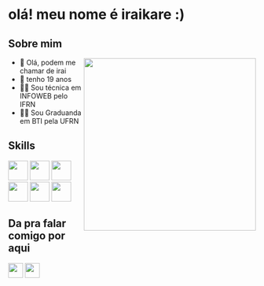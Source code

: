 # olá! meu nome é iraikare :)


<!--[![Anurag's GitHub stats](https://github-readme-stats.vercel.app/api?username=iraikare&count_private=true&show_icons=true&theme=radical)](https://github.com/anuraghazra/github-readme-stats)
[![Top Langs](https://github-readme-stats.vercel.app/api/top-langs/?username=iraikare&layout=compact&theme=radical)](https://github.com/anuraghazra/github-readme-stats)-->
<!--<div style="display: flex; flex-direction: row;">
 <img class="img" src="https://github-readme-stats.vercel.app/api?username=iraikare&show_icons=true&theme=radical&count_private=true" width="450px" />
 <img align="right" class="img" src="https://github-readme-stats.vercel.app/api/top-langs/?username=iraikare&theme=radical&layout=compact" width="350px"  />
</div>

<!-- ![github-gif](https://github.com/iraikare/iraikare/assets/101957823/8f84c13c-62cf-458e-b3aa-82f6db8ba32c) -->


<div>
 <h2>Sobre mim</h2>
<img align="right" src="https://github.com/iraikare/iraikare/assets/101957823/8f84c13c-62cf-458e-b3aa-82f6db8ba32c" width="350px"/> 
 <ul>
   <li>🤝 Olá, podem me chamar de irai</li>
  <li>📆 tenho 19 anos</li>
  <li>👩‍🎓 Sou técnica em INFOWEB pelo IFRN</li>
  <li>👩‍💻 Sou Graduanda em BTI pela UFRN</li>
 </ul>
</div> 
 
## Skills 

<img src="https://cdn.jsdelivr.net/gh/devicons/devicon/icons/csharp/csharp-original.svg" height="40"/> <img src="https://cdn.jsdelivr.net/gh/devicons/devicon/icons/html5/html5-original.svg" height="40"/>
<img src="https://cdn.jsdelivr.net/gh/devicons/devicon/icons/css3/css3-original.svg" height="40"/>
<img src="https://cdn.jsdelivr.net/gh/devicons/devicon/icons/javascript/javascript-original.svg" height="40"/>
<img src="https://cdn.jsdelivr.net/gh/devicons/devicon/icons/figma/figma-original.svg" height="40"/>
<img src="https://cdn.jsdelivr.net/gh/devicons/devicon/icons/visualstudio/visualstudio-plain.svg" height="40"/>



## Da pra falar comigo por aqui

[<img src="https://img.shields.io/badge/Gmail-D14836?style=for-the-badge&logo=gmail&logoColor=white" height="30"/>](mailto:iraikare1810@gmail.com)
[<img src="https://img.shields.io/badge/Instagram-E4405F?style=for-the-badge&logo=instagram&logoColor=white" height="30"/>](https://www.instagram.com/iraikare/)

